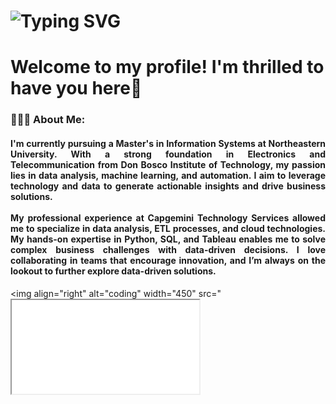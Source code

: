 <h1 align="left">

![Typing SVG](https://readme-typing-svg.herokuapp.com?font=Verdana&color=4682B4&size=33&lines=Hi+There👋!!;I'm+Mihir+Rahate!;And+I'm+a+Data+Enthusiast!)

</h1>
<h1 align="left">Welcome to my profile! I'm thrilled to have you here🌟 </h1>

<h3 align="left"> 🧑🏻‍💻 About Me:</h3>
<h4 align="justify">
I'm currently pursuing a Master's in Information Systems at Northeastern University. With a strong foundation in Electronics and Telecommunication from Don Bosco Institute of Technology, my passion lies in data analysis, machine learning, and automation. I aim to leverage technology and data to generate actionable insights and drive business solutions. 
<br><br>
My professional experience at Capgemini Technology Services allowed me to specialize in data analysis, ETL processes, and cloud technologies. My hands-on expertise in Python, SQL, and Tableau enables me to solve complex business challenges with data-driven decisions. I love collaborating in teams that encourage innovation, and I’m always on the lookout to further explore data-driven solutions.
</h4>

<img align="right" alt="coding" width="450" src="<iframe src="[https://giphy.com/gifs/pudgypenguins-lie-dev-data-doesnt-LaVp0AyqR5bGsC5Cbm](https://i.giphy.com/media/v1.Y2lkPTc5MGI3NjExNHh4OHE0c3phamRvZW01czc1emlreHJiMTN3MGJla25vYXp3MGdhdSZlcD12MV9pbnRlcm5hbF9naWZfYnlfaWQmY3Q9Zw/LaVp0AyqR5bGsC5Cbm/giphy.gif)">

<p align="left"> <img src="https://komarev.com/ghpvc/?username=mihir-rahate&label=Profile%20views&color=0e75b6&style=flat" alt="mihir-rahate" /> </p>

- 🌱 I’m currently learning about **LLMs, AWS, and Kafka**
- 📝 I regularly share insights on [Medium](https://medium.com/%40mihirrahate)
- 💬 Ask me about **Python, SQL, Tableau, and Machine Learning**
- 📫 Feel free to connect with me via email at [rahate.m@northeastern.edu](mailto:rahate.m@northeastern.edu)

🚀 Fun Fact: When I’m not coding, I’m either lifting weights at the gym or experimenting with new recipes in the kitchen. 🏋️‍♂️👨‍🍳

##

<h3 align="left"> 📮 Connect with me:</h3>
<p align="left">
<a href="https://twitter.com/mihirrahate" target="blank"><img align="center" src="https://raw.githubusercontent.com/rahuldkjain/github-profile-readme-generator/master/src/images/icons/Social/twitter.svg" alt="mihirrahate" height="30" width="40" /></a>
<a href="https://linkedin.com/in/mihir-rahate" target="blank"><img align="center" src="https://raw.githubusercontent.com/rahuldkjain/github-profile-readme-generator/master/src/images/icons/Social/linked-in-alt.svg" alt="mihir-rahate" height="30" width="40" /></a>
<a href="https://github.com/mihir-rahate" target="blank"><img align="center" src="https://raw.githubusercontent.com/rahuldkjain/github-profile-readme-generator/master/src/images/icons/Social/github.svg" alt="mihir-rahate" height="30" width="40" /></a>
<a href="https://medium.com/@mihirrahate" target="blank"><img align="center" src="https://raw.githubusercontent.com/rahuldkjain/github-profile-readme-generator/master/src/images/icons/Social/medium.svg" alt="@mihirrahate" height="30" width="40" /></a>
</p>

##

<h3 align="left"> 🖥️ Languages and Tools:</h3>
<p align="left">
<a href="https://aws.amazon.com" target="_blank" rel="noreferrer"> <img src="https://raw.githubusercontent.com/devicons/devicon/master/icons/amazonwebservices/amazonwebservices-original-wordmark.svg" alt="aws" width="40" height="40"/> </a>
<a href="https://www.tensorflow.org" target="_blank" rel="noreferrer"> <img src="https://www.vectorlogo.zone/logos/tensorflow/tensorflow-icon.svg" alt="tensorflow" width="40" height="40"/> </a>
<a href="https://pandas.pydata.org/" target="_blank" rel="noreferrer"> <img src="https://raw.githubusercontent.com/devicons/devicon/2ae2a900d2f041da66e950e4d48052658d850630/icons/pandas/pandas-original.svg" alt="pandas" width="40" height="40"/> </a>
<a href="https://www.postgresql.org" target="_blank" rel="noreferrer"> <img src="https://raw.githubusercontent.com/devicons/devicon/master/icons/postgresql/postgresql-original-wordmark.svg" alt="postgresql" width="40" height="40"/> </a>
<a href="https://www.mysql.com/" target="_blank" rel="noreferrer"> <img src="https://raw.githubusercontent.com/devicons/devicon/master/icons/mysql/mysql-original-wordmark.svg" alt="mysql" width="40" height="40"/> </a>
<a href="https://scikit-learn.org/" target="_blank" rel="noreferrer"> <img src="https://upload.wikimedia.org/wikipedia/commons/0/05/Scikit_learn_logo_small.svg" alt="scikit-learn" width="40" height="40"/> </a>
<a href="https://www.tensorflow.org" target="_blank" rel="noreferrer"> <img src="https://www.vectorlogo.zone/logos/tensorflow/tensorflow-icon.svg" alt="tensorflow" width="40" height="40"/> </a>
</p>

##

<h3>📊 Github Stats: </h3>
<br/>
<p align="center">
&nbsp;
<img src="https://github-readme-stats.vercel.app/api/top-langs?username=mihir-rahate&langs_count=10&show_icons=true&locale=en&layout=compact&theme=algolia" alt="mihir-rahate" height="192px"/>
<br/>
<br>
<b>Note:</b> The Top metric serves solely as an indicator of the languages present in my public code repositories and should not be interpreted as a reflection of my experience or skill level.
</p>

##

<h3 align="left">✍️ Random Dev Quote: </h3>
<div align="center">
<img src="https://quotes-github-readme.vercel.app/api?type=horizontal&theme=dark" alt="Random Dev Quote">
</div>

##

<h3 align="center"> Thanks for visiting! Happy coding! 😊 </h3>

